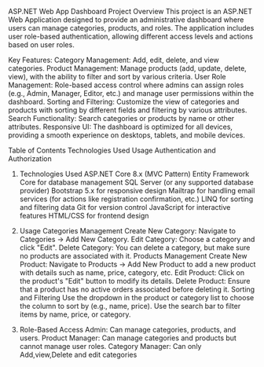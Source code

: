 ASP.NET Web App Dashboard
Project Overview
This project is an ASP.NET Web Application designed to provide an administrative dashboard where users can manage categories, products, and roles. The application includes user role-based authentication, allowing different access levels and actions based on user roles.

Key Features:
Category Management: Add, edit, delete, and view categories.
Product Management: Manage products (add, update, delete, view), with the ability to filter and sort by various criteria.
User Role Management: Role-based access control where admins can assign roles (e.g., Admin, Manager, Editor, etc.) and manage user permissions within the dashboard.
Sorting and Filtering: Customize the view of categories and products with sorting by different fields and filtering by various attributes.
Search Functionality: Search categories or products by name or other attributes.
Responsive UI: The dashboard is optimized for all devices, providing a smooth experience on desktops, tablets, and mobile devices.

Table of Contents
Technologies Used
Usage
Authentication and Authorization


1) Technologies Used
ASP.NET Core 8.x (MVC Pattern)
Entity Framework Core for database management
SQL Server (or any supported database provider)
Bootstrap 5.x for responsive design
Mailtrap for handling email services (for actions like registration confirmation, etc.)
LINQ for sorting and filtering data
Git for version control
JavaScript for interactive features
HTML/CSS for frontend design

2) Usage
Categories Management
Create New Category: Navigate to Categories -> Add New Category.
Edit Category: Choose a category and click "Edit".
Delete Category: You can delete a category, but make sure no products are associated with it.
Products Management
Create New Product: Navigate to Products -> Add New Product to add a new product with details such as name, price, category, etc.
Edit Product: Click on the product's "Edit" button to modify its details.
Delete Product: Ensure that a product has no active orders associated before deleting it.
Sorting and Filtering
Use the dropdown in the product or category list to choose the column to sort by (e.g., name, price).
Use the search bar to filter items by name, price, or category.


3) Role-Based Access
Admin: Can manage categories, products, and users.
Product Manager: Can manage categories and products but cannot manage user roles.
Category Manager: Can only Add,view,Delete and edit categories 
